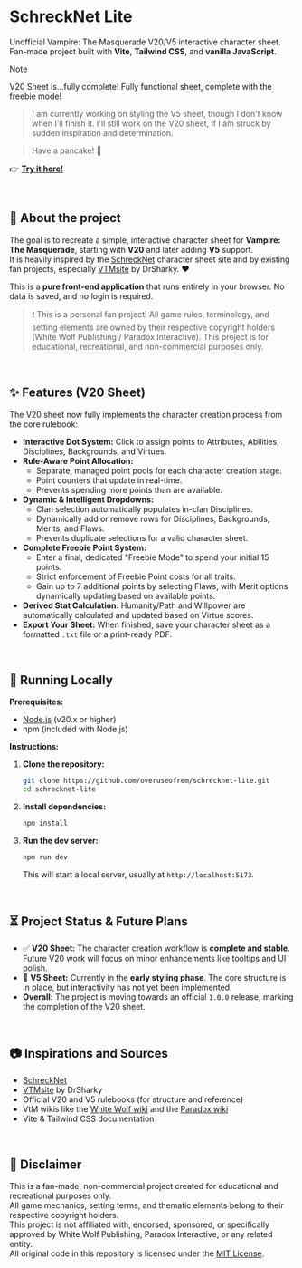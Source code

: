 # SchreckNet Lite

Unofficial Vampire: The Masquerade V20/V5 interactive character sheet.  
Fan-made project built with **Vite**, **Tailwind CSS**, and **vanilla JavaScript**.

> [!NOTE]
> V20 Sheet is...fully complete! Fully functional sheet, complete with the freebie mode!

> I am currently working on styling the V5 sheet, though I don't know when I'll finish it. I'll still work on the V20 sheet, if I am struck by sudden inspiration and determination.

> Have a pancake! 🥞

👉 [**Try it here!**](https://frantaing.github.io/schrecknet-lite/)

<br>

## 📌 About the project

The goal is to recreate a simple, interactive character sheet for **Vampire: The Masquerade**, starting with **V20** and later adding **V5** support.  
It is heavily inspired by the [SchreckNet](https://www.schrecknet.live/) character sheet site and by existing fan projects, especially [VTMsite](https://github.com/DrSharky/VTMsite) by DrSharky. ❤️

This is a **pure front-end application** that runs entirely in your browser. No data is saved, and no login is required.

> ❗ This is a personal fan project! All game rules, terminology, and setting elements are owned by their respective copyright holders (White Wolf Publishing / Paradox Interactive). This project is for educational, recreational, and non-commercial purposes only.

<br>


## ✨ Features (V20 Sheet)

The V20 sheet now fully implements the character creation process from the core rulebook:

-   **Interactive Dot System:** Click to assign points to Attributes, Abilities, Disciplines, Backgrounds, and Virtues.
-   **Rule-Aware Point Allocation:**
    -   Separate, managed point pools for each character creation stage.
    -   Point counters that update in real-time.
    -   Prevents spending more points than are available.
-   **Dynamic & Intelligent Dropdowns:**
    -   Clan selection automatically populates in-clan Disciplines.
    -   Dynamically add or remove rows for Disciplines, Backgrounds, Merits, and Flaws.
    -   Prevents duplicate selections for a valid character sheet.
-   **Complete Freebie Point System:**
    -   Enter a final, dedicated "Freebie Mode" to spend your initial 15 points.
    -   Strict enforcement of Freebie Point costs for all traits.
    -   Gain up to 7 additional points by selecting Flaws, with Merit options dynamically updating based on available points.
-   **Derived Stat Calculation:** Humanity/Path and Willpower are automatically calculated and updated based on Virtue scores.
-   **Export Your Sheet:** When finished, save your character sheet as a formatted `.txt` file or a print-ready PDF.

<br>

## 🚀 Running Locally

**Prerequisites:**
-   [Node.js](https://nodejs.org/) (v20.x or higher)
-   npm (included with Node.js)

**Instructions:**

1.  **Clone the repository:**
    ```sh
    git clone https://github.com/overuseofrem/schrecknet-lite.git
    cd schrecknet-lite
    ```
2.  **Install dependencies:**
    ```sh
    npm install
    ```
3.  **Run the dev server:**
    ```sh
    npm run dev
    ```
    This will start a local server, usually at `http://localhost:5173`.

<br>

## ⏳ Project Status & Future Plans

-   ✅ **V20 Sheet:** The character creation workflow is **complete and stable**. Future V20 work will focus on minor enhancements like tooltips and UI polish.
-   🚧 **V5 Sheet:** Currently in the **early styling phase**. The core structure is in place, but interactivity has not yet been implemented.
-   **Overall:** The project is moving towards an official `1.0.0` release, marking the completion of the V20 sheet.

<br>

## 📷 Inspirations and Sources

- [SchreckNet](https://www.schrecknet.live/)
- [VTMsite](https://github.com/DrSharky/VTMsite) by DrSharky
- Official V20 and V5 rulebooks (for structure and reference)
- VtM wikis like the [White Wolf wiki](https://whitewolf.fandom.com/wiki/Main_Page) and the [Paradox wiki](https://vtm.paradoxwikis.com/VTM_Wiki)  
- Vite & Tailwind CSS documentation

<br>

## 📝 Disclaimer

This is a fan-made, non-commercial project created for educational and recreational purposes only.  
All game mechanics, setting terms, and thematic elements belong to their respective copyright holders.  
This project is not affiliated with, endorsed, sponsored, or specifically approved by White Wolf Publishing, Paradox Interactive, or any related entity.  
All original code in this repository is licensed under the [MIT License](LICENSE).
